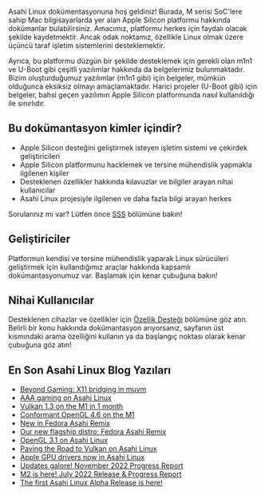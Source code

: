 Asahi Linux dokümentasyonuna hoş geldiniz! Burada, M serisi SoC'lere sahip Mac bilgisayarlarda yer alan Apple Silicon platformu hakkında dokümanlar bulabilirsiniz. Amacımız, platformu herkes için faydalı olacak şekilde kaydetmektir. Ancak odak noktamız, özellikle Linux olmak üzere üçüncü taraf işletim sistemlerini desteklemektir.

Ayrıca, bu platformu düzgün bir şekilde desteklemek için gerekli olan m1n1 ve U-Boot gibi çeşitli yazılımlar hakkında da belgelerimiz bulunmaktadır. Bizim oluşturduğumuz yazılımlar (m1n1 gibi) için belgeler, mümkün olduğunca eksiksiz olmayı amaçlamaktadır. Harici projeler (U-Boot gibi) için belgeler, bahsi geçen yazılımın Apple Silicon platformunda nasıl kullanıldığı ile sınırlıdır.

## Bu dokümantasyon kimler içindir?
- Apple Silicon desteğini geliştirmek isteyen işletim sistemi ve çekirdek geliştiricileri
- Apple Silicon platformunu hacklemek ve tersine mühendislik yapmakla ilgilenen kişiler
- Desteklenen özellikler hakkında kılavuzlar ve bilgiler arayan nihai kullanıcılar
- Asahi Linux projesiyle ilgilenen ve daha fazla bilgi arayan herkes

Sorularınız mı var? Lütfen önce [SSS](project/faq.md) bölümüne bakın!

## Geliştiriciler
Platformun kendisi ve tersine mühendislik yaparak Linux sürücüleri geliştirmek için kullandığımız araçlar hakkında kapsamlı dokümantasyonumuz var. Başlamak için kenar çubuğuna bakın!

## Nihai Kullanıcılar
Desteklenen cihazlar ve özellikler için [Özellik Desteği](platform/feature-support/overview.md) bölümüne göz atın. Belirli bir konu hakkında dokümantasyon arıyorsanız, sayfanın üst kısmındaki arama özelliğini kullanın ya da başlangıç noktası olarak kenar çubuğuna göz atın!

## En Son Asahi Linux Blog Yazıları
* [Beyond Gaming: X11 bridging in muvm](https://asahilinux.org/2024/12/muvm-x11-bridging/)
* [AAA gaming on Asahi Linux](https://asahilinux.org/2024/10/aaa-gaming-on-asahi-linux/)
* [Vulkan 1.3 on the M1 in 1 month](https://asahilinux.org/2024/06/vk13-on-the-m1-in-1-month/)
* [Conformant OpenGL 4.6 on the M1](https://asahilinux.org/2024/02/conformant-gl46-on-the-m1/)
* [New in Fedora Asahi Remix](https://asahilinux.org/2024/01/fedora-asahi-new/)
* [Our new flagship distro: Fedora Asahi Remix](https://asahilinux.org/2023/08/fedora-asahi-remix/)
* [OpenGL 3.1 on Asahi Linux](https://asahilinux.org/2023/06/opengl-3-1-on-asahi-linux/)
* [Paving the Road to Vulkan on Asahi Linux](https://asahilinux.org/2023/03/road-to-vulkan/)
* [Apple GPU drivers now in Asahi Linux](https://asahilinux.org/2022/12/gpu-drivers-now-in-asahi-linux/)
* [Updates galore! November 2022 Progress Report](https://asahilinux.org/2022/11/november-2022-report/)
* [M2 is here! July 2022 Release & Progress Report](https://asahilinux.org/2022/07/july-2022-release/)
* [The first Asahi Linux Alpha Release is here!](https://asahilinux.org/2022/03/asahi-linux-alpha-release/)
